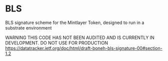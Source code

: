 # BLS
BLS signature scheme for the Mintlayer Token, designed to run in a substrate environment

WARNING THIS CODE HAS NOT BEEN AUDITED AND IS CURRENTLY IN DEVELOPMENT. DO NOT USE FOR PRODUCTION
https://datatracker.ietf.org/doc/html/draft-boneh-bls-signature-00#section-1.2
